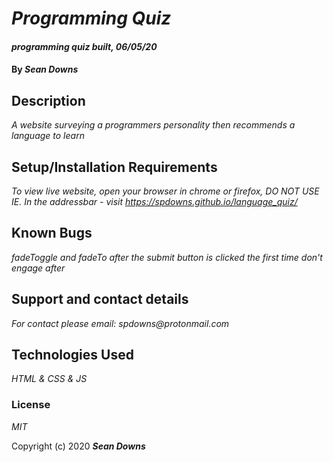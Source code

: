 
# _Programming Quiz_

  

#### _programming quiz built, 06/05/20_

  

#### By _Sean Downs_

  

## Description

  

_A website surveying a programmers personality then recommends a language to learn_

  

## Setup/Installation Requirements

  

_To view live website, open your browser in chrome or firefox, DO NOT USE IE. 
In the addressbar - visit https://spdowns.github.io/language_quiz/_

  

## Known Bugs

_fadeToggle and fadeTo after the submit button is clicked the first time don't engage after_

  

## Support and contact details

_For contact please email: spdowns@protonmail.com_

  

## Technologies Used

_HTML & CSS & JS_

  

### License

_MIT_

  

Copyright (c) 2020 **_Sean Downs_**